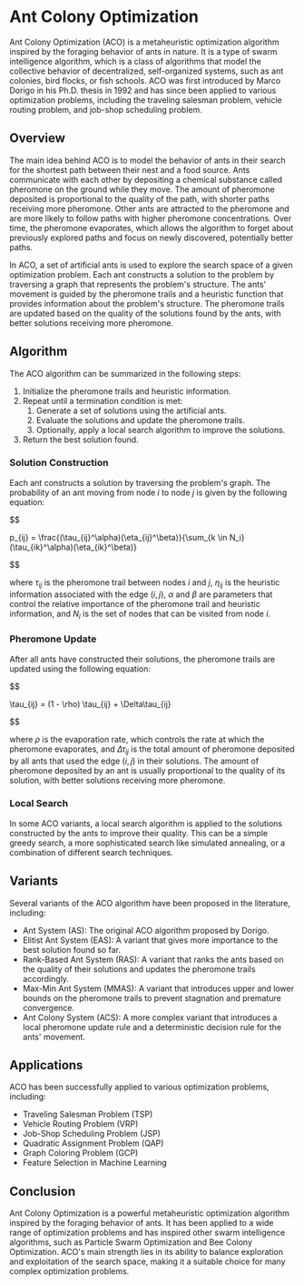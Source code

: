# Ant Colony Optimization

Ant Colony Optimization (ACO) is a metaheuristic optimization algorithm inspired by the foraging behavior of ants in nature. It is a type of swarm intelligence algorithm, which is a class of algorithms that model the collective behavior of decentralized, self-organized systems, such as ant colonies, bird flocks, or fish schools. ACO was first introduced by Marco Dorigo in his Ph.D. thesis in 1992 and has since been applied to various optimization problems, including the traveling salesman problem, vehicle routing problem, and job-shop scheduling problem.

## Overview

The main idea behind ACO is to model the behavior of ants in their search for the shortest path between their nest and a food source. Ants communicate with each other by depositing a chemical substance called pheromone on the ground while they move. The amount of pheromone deposited is proportional to the quality of the path, with shorter paths receiving more pheromone. Other ants are attracted to the pheromone and are more likely to follow paths with higher pheromone concentrations. Over time, the pheromone evaporates, which allows the algorithm to forget about previously explored paths and focus on newly discovered, potentially better paths.

In ACO, a set of artificial ants is used to explore the search space of a given optimization problem. Each ant constructs a solution to the problem by traversing a graph that represents the problem's structure. The ants' movement is guided by the pheromone trails and a heuristic function that provides information about the problem's structure. The pheromone trails are updated based on the quality of the solutions found by the ants, with better solutions receiving more pheromone.

## Algorithm

The ACO algorithm can be summarized in the following steps:

1. Initialize the pheromone trails and heuristic information.
2. Repeat until a termination condition is met:
    1. Generate a set of solutions using the artificial ants.
    2. Evaluate the solutions and update the pheromone trails.
    3. Optionally, apply a local search algorithm to improve the solutions.
3. Return the best solution found.

### Solution Construction

Each ant constructs a solution by traversing the problem's graph. The probability of an ant moving from node $i$ to node $j$ is given by the following equation:


$$

p_{ij} = \frac{(\tau_{ij}^\alpha)(\eta_{ij}^\beta)}{\sum_{k \in N_i} (\tau_{ik}^\alpha)(\eta_{ik}^\beta)}

$$


where $\tau_{ij}$ is the pheromone trail between nodes $i$ and $j$, $\eta_{ij}$ is the heuristic information associated with the edge $(i, j)$, $\alpha$ and $\beta$ are parameters that control the relative importance of the pheromone trail and heuristic information, and $N_i$ is the set of nodes that can be visited from node $i$.

### Pheromone Update

After all ants have constructed their solutions, the pheromone trails are updated using the following equation:


$$

\tau_{ij} = (1 - \rho) \tau_{ij} + \Delta\tau_{ij}

$$


where $\rho$ is the evaporation rate, which controls the rate at which the pheromone evaporates, and $\Delta\tau_{ij}$ is the total amount of pheromone deposited by all ants that used the edge $(i, j)$ in their solutions. The amount of pheromone deposited by an ant is usually proportional to the quality of its solution, with better solutions receiving more pheromone.

### Local Search

In some ACO variants, a local search algorithm is applied to the solutions constructed by the ants to improve their quality. This can be a simple greedy search, a more sophisticated search like simulated annealing, or a combination of different search techniques.

## Variants

Several variants of the ACO algorithm have been proposed in the literature, including:

- Ant System (AS): The original ACO algorithm proposed by Dorigo.
- Elitist Ant System (EAS): A variant that gives more importance to the best solution found so far.
- Rank-Based Ant System (RAS): A variant that ranks the ants based on the quality of their solutions and updates the pheromone trails accordingly.
- Max-Min Ant System (MMAS): A variant that introduces upper and lower bounds on the pheromone trails to prevent stagnation and premature convergence.
- Ant Colony System (ACS): A more complex variant that introduces a local pheromone update rule and a deterministic decision rule for the ants' movement.

## Applications

ACO has been successfully applied to various optimization problems, including:

- Traveling Salesman Problem (TSP)
- Vehicle Routing Problem (VRP)
- Job-Shop Scheduling Problem (JSP)
- Quadratic Assignment Problem (QAP)
- Graph Coloring Problem (GCP)
- Feature Selection in Machine Learning

## Conclusion

Ant Colony Optimization is a powerful metaheuristic optimization algorithm inspired by the foraging behavior of ants. It has been applied to a wide range of optimization problems and has inspired other swarm intelligence algorithms, such as Particle Swarm Optimization and Bee Colony Optimization. ACO's main strength lies in its ability to balance exploration and exploitation of the search space, making it a suitable choice for many complex optimization problems.
